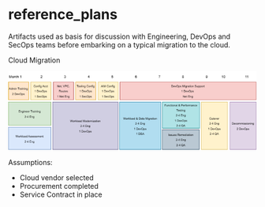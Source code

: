 # reference_plans
Artifacts used as basis for discussion with Engineering, DevOps and SecOps teams before embarking on a typical migration to the cloud.

Cloud Migration 

<img src="https://github.com/philsco/reference_plans/blob/main/mig_plan.png">

Assumptions:
- Cloud vendor selected
- Procurement completed
- Service Contract in place

